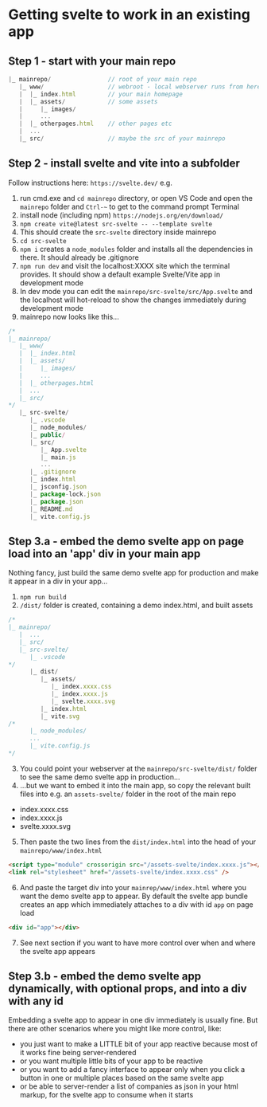 # Getting svelte to work in an existing app

## Step 1 - start with your main repo

```js
|_ mainrepo/                // root of your main repo
   |_ www/                  // webroot - local webserver runs from here
   |  |_ index.html         // your main homepage
   |  |_ assets/            // some assets
   |     |_ images/
   |     ...
   |  |_ otherpages.html    // other pages etc
   |  ...
   |_ src/                  // maybe the src of your mainrepo
```

## Step 2 - install svelte and vite into a subfolder

Follow instructions here: `https://svelte.dev/` e.g.

1. run cmd.exe and `cd mainrepo` directory, or open VS Code and open the `mainrepo` folder and `Ctrl-~` to get to the command prompt Terminal
1. install node (including npm) `https://nodejs.org/en/download/`
1. `npm create vite@latest src-svelte -- --template svelte`
1. This should create the `src-svelte` directory inside mainrepo
1. `cd src-svelte`
1. `npm i` creates a `node_modules` folder and installs all the dependencies in there. It should already be .gitignore
1. `npm run dev` and visit the localhost:XXXX site which the terminal provides. It should show a default example Svelte/Vite app in development mode
1. In dev mode you can edit the `mainrepo/src-svelte/src/App.svelte` and the localhost will hot-reload to show the changes immediately during development mode
1. mainrepo now looks like this...

```js
/*
|_ mainrepo/
   |_ www/
   |  |_ index.html
   |  |_ assets/
   |     |_ images/
   |     ...
   |  |_ otherpages.html
   |  ...
   |_ src/
*/
   |_ src-svelte/
      |_ .vscode
      |_ node_modules/
      |_ public/
      |_ src/
         |_ App.svelte
         |_ main.js
         ...
      |_ .gitignore
      |_ index.html
      |_ jsconfig.json
      |_ package-lock.json
      |_ package.json
      |_ README.md
      |_ vite.config.js
```

## Step 3.a - embed the demo svelte app on page load into an 'app' div in your main app

Nothing fancy, just build the same demo svelte app for production and make it appear in a div in your app...

1. `npm run build`
2. `/dist/` folder is created, containing a demo index.html, and built assets

```js
/*
|_ mainrepo/
   |  ...
   |_ src/
   |_ src-svelte/
      |_ .vscode
*/
      |_ dist/
         |_ assets/
            |_ index.xxxx.css
            |_ index.xxxx.js
            |_ svelte.xxxx.svg
         |_ index.html
         |_ vite.svg
/*
      |_ node_modules/
      ...
      |_ vite.config.js
*/
```

3. You could point your webserver at the `mainrepo/src-svelte/dist/` folder to see the same demo svelte app in production...
4. ...but we want to embed it into the main app, so copy the relevant built files into e.g. an `assets-svelte/` folder in the root of the main repo

-   index.xxxx.css
-   index.xxxx.js
-   svelte.xxxx.svg

5. Then paste the two lines from the `dist/index.html` into the head of your `mainrepo/www/index.html`

```html
<script type="module" crossorigin src="/assets-svelte/index.xxxx.js"></script>
<link rel="stylesheet" href="/assets-svelte/index.xxxx.css" />
```

6. And paste the target div into your `mainrep/www/index.html` where you want the demo svelte app to appear. By default the svelte app bundle creates an app which immediately attaches to a div with id `app` on page load

```html
<div id="app"></div>
```

7. See next section if you want to have more control over when and where the svelte app appears

## Step 3.b - embed the demo svelte app dynamically, with optional props, and into a div with any id

Embedding a svelte app to appear in one div immediately is usually fine. But there are other scenarios where you might like more control, like:

-   you just want to make a LITTLE bit of your app reactive because most of it works fine being server-rendered
-   or you want multiple little bits of your app to be reactive
-   or you want to add a fancy interface to appear only when you click a button in one or multiple places based on the same svelte app
-   or be able to server-render a list of companies as json in your html markup, for the svelte app to consume when it starts
